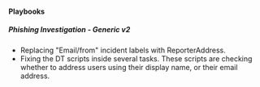 
#### Playbooks
##### Phishing Investigation - Generic v2
- Replacing "Email/from" incident labels with ReporterAddress.
- Fixing the DT scripts inside several tasks. These scripts are checking whether to address users using their display name, or their email address. 
